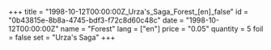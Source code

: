 +++
title = "1998-10-12T00:00:00Z_Urza's_Saga_Forest_[en]_false"
id = "0b43815e-8b8a-4745-bdf3-f72c8d60c48c"
date = "1998-10-12T00:00:00Z"
name = "Forest"
lang = ["en"]
price = "0.05"
quantity = 5
foil = false
set = "Urza's Saga"
+++
